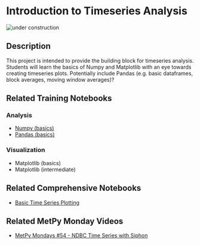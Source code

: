 
Introduction to Timeseries Analysis
===================================

![under construction](https://images2.minutemediacdn.com/image/upload/c_fit,f_auto,fl_lossy,q_auto,w_728/v1555999902/shape/mentalfloss/under_construction1_0.gif?itok=Pn9g_wu6)

## Description

This project is intended to provide the building block for timeseries analysis.
Students will learn the basics of Numpy and Matplotlib with an eye towards creating timeseries plots.
Potentially include Pandas (e.g. basic dataframes, block averages, moving window averages)?

## Related Training Notebooks


### Analysis
* [Numpy (basics)](https://nbviewer.jupyter.org/github/Unidata/pyaos-ams-2021/blob/master/notebooks/analysis/numpy.ipynb)
* [Pandas (basics)](https://nbviewer.jupyter.org/github/Unidata/pyaos-ams-2021/blob/master/notebooks/analysis/pandas.ipynb)

### Visualization
* Matplotlib (basics)
* Matplotlib (intermediate)

## Related Comprehensive Notebooks
* [Basic Time Series Plotting](https://unidata.github.io/python-training/workshop/Time_Series/basic-time-series-plotting/)

## Related MetPy Monday Videos
* [MetPy Mondays #54 - NDBC Time Series with Siphon](https://youtu.be/ovqlYlI7l5A)
